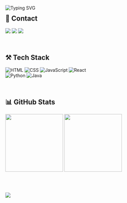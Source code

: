 <p align="left">
  <img 
    src="https://readme-typing-svg.demolab.com?font=Timmana&size=50&pause=1000&color=F4AABF&center=false&vCenter=true&random=false&width=1300&height=150&lines=Hello%2C+GaYoung+World!" 
    alt="Typing SVG" 
    style="margin-bottom: -20px;" 
  />
</p>

## 💌 Contact
<a href="https://kaouo-portfolio.netlify.app/" target="_blank"><img src="https://img.shields.io/badge/Portfolio-000000?style=flat-square&logo=Notion&logoColor=white"/></a>
<a href="mailto:iamkaouo@gmail.com" target="_blank"><img src="https://img.shields.io/badge/Gmail-EA4335?style=flat-square&logo=Gmail&logoColor=white"/></a>
<a href="https://velog.io/@kaouoi" target="_blank"><img src="https://img.shields.io/badge/Velog-20C997?style=flat-square&logo=Velog&logoColor=white"/></a>

<br>

## ⚒️ Tech Stack
![HTML](https://img.shields.io/badge/HTML-E34F26?style=for-the-badge&logo=html5&logoColor=white)
![CSS](https://img.shields.io/badge/CSS3-1572B6?style=for-the-badge&logo=css3&logoColor=white)
![JavaScript](https://img.shields.io/badge/JavaScript-F7DF1E?style=for-the-badge&logo=javascript&logoColor=black)
![React](https://img.shields.io/badge/React-20232A?style=for-the-badge&logo=react&logoColor=61DAFB)
<br>
![Python](https://img.shields.io/badge/Python-3776AB?style=for-the-badge&logo=python&logoColor=white)
![Java](https://img.shields.io/badge/Java-007396?style=for-the-badge&logo=java&logoColor=white)

<br>

## 📊 GitHub Stats
<div align="left">
  <img src="https://github-readme-stats.vercel.app/api?username=kaouo&show_icons=true&theme=rose_pine" height="180px"/>
  <img src="https://github-readme-stats.vercel.app/api/top-langs/?username=kaouo&layout=compact&theme=rose_pine" height="180px"/>
</div>

<br><br>

<a href="https://hits.seeyoufarm.com">
  <img src="https://hits.seeyoufarm.com/api/count/incr/badge.svg?url=https%3A%2F%2Fgithub.com%2Fkaouo&count_bg=%23F4AABF&title_bg=%23646464&icon=&icon_color=%23858585&title=hits&edge_flat=false"/>
</a>
